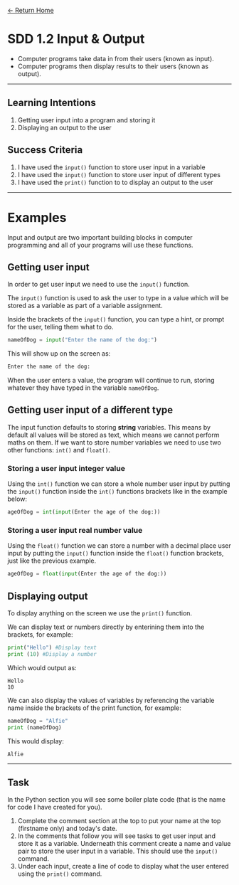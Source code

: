 [<- Return Home](https://speysidecs.github.io/)
# SDD 1.2 Input & Output
* Computer programs take data in from their users (known as input).
* Computer programs then display results to their users (known as output).

---
## Learning Intentions
  1. Getting user input into a program and storing it
  2. Displaying an output to the user
## Success Criteria
1. I have used the `input()` function to store user input in a variable
2. I have used the `input()` function to store user input of different types
3.  I have used the `print()` function to to display an output to the user
---
# Examples

Input and output are two important building blocks in computer programming and all of your programs will use these functions. 

## Getting user input

In order to get user input we need to use the `input()` function.

The `input()` function is used to ask the user to type in a value which will be stored as a variable as part of a variable assignment.

Inside the brackets of the `input()` function, you can type a hint, or prompt for the user, telling them what to do. 


```python
nameOfDog = input("Enter the name of the dog:")
```
This will show up on the screen as:

```python
Enter the name of the dog:
```
When the user enters a value, the program will continue to run, storing whatever they have typed in the variable `nameOfDog`.

## Getting user input of a different type
The input function defaults to storing **string** variables. This means by default all values will be stored as text, which means we cannot perform maths on them. If we want to store number variables we need to use two other functions: `int()` and `float()`. 

### Storing a user input integer value

Using the `int()` function we can store a whole number user input by putting the `input()` function inside the `int()` functions brackets like in the example below:

```python
ageOfDog = int(input(Enter the age of the dog:))
```

### Storing a user input real number value

Using the `float()` function we can store a number with a decimal place user input by putting the `input()` function inside the `float()` function brackets, just like the previous example. 
```python
ageOfDog = float(input(Enter the age of the dog:))
```
## Displaying output

To display anything on the screen we use the `print()` function. 

We can display text or numbers directly by enterining them into the brackets, for example:

```python
print("Hello") #Display text
print (10) #Display a number
```
Which would output as:
```
Hello
10
```
We can also display the values of variables by referencing the variable name inside the brackets of the print function, for example:

```python
nameOfDog = "Alfie"
print (nameOfDog)
```
This would display: 
```
Alfie
```

---
## Task
In the Python section you will see some boiler plate code (that is the name for code I have created for you).
1. Complete the comment section at the top to put your name at the top (firstname only) and today's date.
2. In the comments that follow you will see tasks to get user input and store it as a variable. Underneath this comment create a name and value pair to store the user input in a variable. This should use the `input()` command.
3. Under each input, create a line of code to display what the user entered using the `print()` command.

